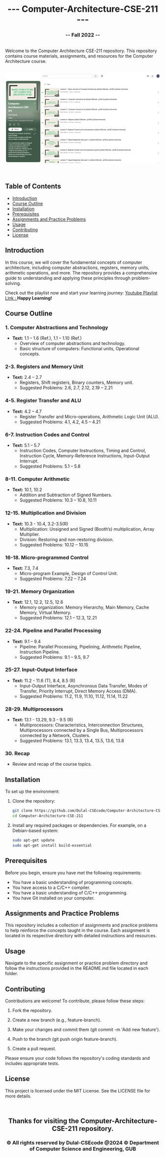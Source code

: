 <h1 align="center">--- Computer-Architecture-CSE-211 ---</h1>  
<h3 align="center">-- Fall 2022 --</h3>  
<br />  
Welcome to the Computer Architecture CSE-211 repository. This repository contains course materials, assignments, and resources for the Computer Architecture course.  
<br />  
<img/>

![Computer Architecture](cse211banner.PNG)
  
<br />  

## Table of Contents
- [Introduction](#introduction)
- [Course Outline](#course-outline)
- [Installation](#installation)
- [Prerequisites](#prerequisites)
- [Assignments and Practice Problems](#assignments-and-practice-problems)
- [Usage](#usage)
- [Contributing](#contributing)
- [License](#license)

## Introduction

In this course, we will cover the fundamental concepts of computer architecture, including computer abstractions, registers, memory units, arithmetic operations, and more. The repository provides a comprehensive guide to understanding and applying these principles through problem-solving.

Check out the playlist now and start your learning journey: [Youtube Playlist Link : ](https://youtube.com/playlist?list=yourplaylistlink)
**Happy Learning!**

## Course Outline

### 1. Computer Abstractions and Technology
- **Text:** 1.1 – 1.6 (Ref.), 1.1 – 1.10 (Ref.)
  - Overview of computer abstractions and technology.
  - Basic structure of computers: Functional units, Operational concepts.

### 2-3. Registers and Memory Unit
- **Text:** 2.4 – 2.7
  - Registers, Shift registers, Binary counters, Memory unit.
  - Suggested Problems: 2.6, 2.7, 2.12, 2.19 – 2.21

### 4-5. Register Transfer and ALU
- **Text:** 4.2 – 4.7
  - Register Transfer and Micro-operations, Arithmetic Logic Unit (ALU).
  - Suggested Problems: 4.1, 4.2, 4.5 – 4.21

### 6-7. Instruction Codes and Control
- **Text:** 5.1 – 5.7
  - Instruction Codes, Computer Instructions, Timing and Control, Instruction Cycle, Memory-Reference Instructions, Input-Output Interrupt.
  - Suggested Problems: 5.1 – 5.8

### 8-11. Computer Arithmetic
- **Text:** 10.1, 10.2
  - Addition and Subtraction of Signed Numbers.
  - Suggested Problems: 10.3 – 10.8, 10.11

### 12-15. Multiplication and Division
- **Text:** 10.3 - 10.4, 3.2-3.5(R)
  - Multiplication: Unsigned and Signed (Booth’s) multiplication, Array Multiplier.
  - Division: Restoring and non-restoring division.
  - Suggested Problems: 10.12 – 10.15

### 16-18. Micro-programmed Control
- **Text:** 7.3, 7.4
  - Micro-program Example, Design of Control Unit.
  - Suggested Problems: 7.22 – 7.24

### 19-21. Memory Organization
- **Text:** 12.1, 12.2, 12.5, 12.6
  - Memory organization: Memory Hierarchy, Main Memory, Cache Memory, Virtual Memory.
  - Suggested Problems: 12.1 – 12.3, 12.21

### 22-24. Pipeline and Parallel Processing
- **Text:** 9.1 – 9.4
  - Pipeline: Parallel Processing, Pipelining, Arithmetic Pipeline, Instruction Pipeline.
  - Suggested Problems: 9.1 – 9.5, 9.7

### 25-27. Input-Output Interface
- **Text:** 11.2 - 11.6 (T), 8.4, 8.5 (R)
  - Input-Output Interface, Asynchronous Data Transfer, Modes of Transfer, Priority Interrupt, Direct Memory Access (DMA).
  - Suggested Problems: 11.2, 11.9, 11.10, 11.12, 11.14, 11.22

### 28-29. Multiprocessors
- **Text:** 13.1 - 13.29, 9.3 - 9.5 (R)
  - Multiprocessors: Characteristics, Interconnection Structures, Multiprocessors connected by a Single Bus, Multiprocessors connected by a Network, Clusters.
  - Suggested Problems: 13.1, 13.3, 13.4, 13.5, 13.6, 13.8

### 30. Recap
- Review and recap of the course topics.

## Installation

To set up the environment:

1. Clone the repository:
   
   ```bash
   git clone https://github.com/Dulal-CSEcode/Computer-Architecture-CSE-211.git
   cd Computer-Architecture-CSE-211
    ```

2. Install any required packages or dependencies. For example, on a Debian-based system:

    ```bash
    sudo apt-get update
    sudo apt-get install build-essential
    ```
## Prerequisites

Before you begin, ensure you have met the following requirements:

- You have a basic understanding of programming concepts.
- You have access to a C/C++ compiler.
- You have a basic understanding of C/C++ programming.
- You have Git installed on your computer.

## Assignments and Practice Problems

This repository includes a collection of assignments and practice problems to help reinforce the concepts taught in the course. Each assignment is located in its respective directory with detailed instructions and resources.

## Usage
Navigate to the specific assignment or practice problem directory and follow the instructions provided in the README.md file located in each folder.

## Contributing
Contributions are welcome! To contribute, please follow these steps:

1. Fork the repository.

2. Create a new branch (e.g., feature-branch).

3. Make your changes and commit them (git commit -m 'Add new feature').

4. Push to the branch (git push origin feature-branch).

5. Create a pull request.

Please ensure your code follows the repository's coding standards and includes appropriate tests.

## License
This project is licensed under the MIT License. See the LICENSE file for more details.


<br/>
<h2 align="center">Thanks for visiting the Computer-Architecture-CSE-211 repository.</h2>
<h3 align="center">© All rights reserved by Dulal-CSEcode @2024 © Department of Computer Science and Engineering, GUB </h3>
